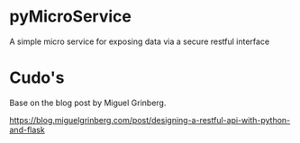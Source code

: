 # pyMicroService
A simple micro service for exposing data via a secure restful interface

# Cudo's
Base on the blog post by Miguel Grinberg.

https://blog.miguelgrinberg.com/post/designing-a-restful-api-with-python-and-flask 
